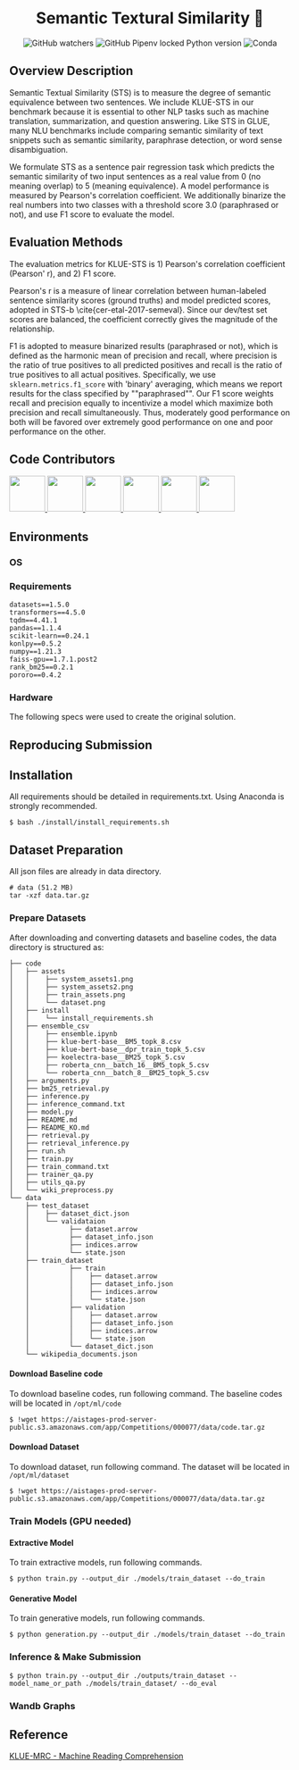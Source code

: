 <h1 align="center">Semantic Textural Similarity 👋</h1>

<p align="center">
  <img alt="GitHub watchers" src="https://img.shields.io/github/watchers/boostcampaitech2/klue-level2-nlp-03?style=social">
  <img alt="GitHub Pipenv locked Python version" src="https://img.shields.io/github/pipenv/locked/python-version/boostcampaitech2/klue-level2-nlp-03?style=plastic">
  <img alt="Conda" src="https://img.shields.io/conda/pn/boostcampaitech2/klue-level2-nlp-03">
</p>  

## Overview Description

Semantic Textual Similarity (STS) is to measure the degree of semantic equivalence between two sentences. We include KLUE-STS in our benchmark because it is essential to other NLP tasks such as machine translation, summarization, and question answering. Like STS in GLUE, many NLU benchmarks include comparing semantic similarity of text snippets such as semantic similarity, paraphrase detection, or word sense disambiguation.


We formulate STS as a sentence pair regression task which predicts the semantic similarity of two input sentences as a real value from 0 (no meaning overlap) to 5 (meaning equivalence). A model performance is measured by Pearson's correlation coefficient. We additionally binarize the real numbers into two classes with a threshold score 3.0 (paraphrased or not), and use F1 score to evaluate the model.


## Evaluation Methods
The evaluation metrics for KLUE-STS is 1) Pearson's correlation coefficient (Pearson' r), and 2) F1 score.


Pearson's r is a measure of linear correlation between human-labeled sentence similarity scores (ground truths) and model predicted scores, adopted in STS-b \cite{cer-etal-2017-semeval}. Since our dev/test set scores are balanced, the coefficient correctly gives the magnitude of the relationship.


F1 is adopted to measure binarized results (paraphrased or not), which is defined as the harmonic mean of precision and recall, where precision is the ratio of true positives to all predicted positives and recall is the ratio of true positives to all actual positives. Specifically, we use `sklearn.metrics.f1_score` with 'binary' averaging, which means we report results for the class specified by ""paraphrased"". Our F1 score weights recall and precision equally to incentivize a model which maximize both precision and recall simultaneously. Thus, moderately good performance on both will be favored over extremely good performance on one and poor performance on the other.





## Code Contributors

<p>
<a href="https://github.com/jiho-kang" target="_blank">
  <img x="5" y="5" width="64" height="64" border="0" src="https://avatars.githubusercontent.com/u/43432539?v=4"/>
</a>
<a href="https://github.com/tjddn5242" target="_blank">
  <img x="74" y="5" width="64" height="64" border="0" src="https://avatars.githubusercontent.com/u/61862332?v=4"/>
</a>
<a href="https://github.com/rukim001" target="_blank">
  <img x="143" y="5" width="64" height="64" border="0" src="https://avatars.githubusercontent.com/u/92706101?v=4"/>
</a>
<a href="https://github.com/sw6820" target="_blank">
  <img x="212" y="5" width="64" height="64" border="0" src="https://avatars.githubusercontent.com/u/52646313?v=4"/>
</a>
<a href="https://github.com/yjinheon" target="_blank">
  <img x="281" y="5" width="64" height="64" border="0" src="https://avatars.githubusercontent.com/u/37974827?v=4"/>
</a>
<a href="https://github.com/seawavve" target="_blank">
  <img x="350" y="5" width="64" height="64" border="0" src="https://avatars.githubusercontent.com/u/66352658?v=4"/>
</a>

</p>

## Environments 

### OS
<!--  - UBUNTU 18.04 -->

### Requirements
```
datasets==1.5.0
transformers==4.5.0
tqdm==4.41.1
pandas==1.1.4
scikit-learn==0.24.1
konlpy==0.5.2
numpy==1.21.3
faiss-gpu==1.7.1.post2
rank_bm25==0.2.1
pororo==0.4.2
```
### Hardware
The following specs were used to create the original solution.
<!-- - GPU(CUDA) : v100  -->

## Reproducing Submission
<!-- To reproduct my submission without retraining, do the following steps:
1. [Installation](#installation)
2. [Dataset Preparation](#Dataset-Preparation)
3. [Prepare Datasets](#Prepare-Datasets)
4. [Download Baseline Codes](#Download-Baseline-Codes)
5. [Train models](#Train-models-(GPU-needed))
6. [Inference & make submission](#Inference-&-make-submission)
7. [Ensemble](#Ensemble)
8. [Wandb graphs](#Wandb-graphs) -->

## Installation
All requirements should be detailed in requirements.txt. Using Anaconda is strongly recommended.
```
$ bash ./install/install_requirements.sh
```

## Dataset Preparation
All json files are already in data directory.
```
# data (51.2 MB)
tar -xzf data.tar.gz
```
### Prepare Datasets
After downloading  and converting datasets and baseline codes, the data directory is structured as:
```
├── code
│   ├── assets
│   │    ├── system_assets1.png
│   │    ├── system_assets2.png
│   │    ├── train_assets.png
│   │    └── dataset.png
│   ├── install
│   │    └── install_requirements.sh
│   ├── ensemble_csv
│   │    ├── ensemble.ipynb
│   │    ├── klue-bert-base__BM5_topk_8.csv
│   │    ├── klue-bert-base__dpr_train_topk_5.csv
│   │    ├── koelectra-base__BM25_topk_5.csv
│   │    ├── roberta_cnn__batch_16__BM5_topk_5.csv
│   │    └── roberta_cnn__batch_8__BM25_topk_5.csv
│   ├── arguments.py
│   ├── bm25_retrieval.py
│   ├── inference.py
│   ├── inference_command.txt
│   ├── model.py
│   ├── README.md
│   ├── README_KO.md
│   ├── retrieval.py
│   ├── retrieval_inference.py
│   ├── run.sh
│   ├── train.py
│   ├── train_command.txt
│   ├── trainer_qa.py
│   ├── utils_qa.py
│   └── wiki_preprocess.py
└── data
    ├── test_dataset
    │    ├── dataset_dict.json
    │    └── validataion
    │          ├── dataset.arrow
    │          ├── dataset_info.json
    │          ├── indices.arrow
    │          └── state.json
    ├── train_dataset
    │          ├── train    
    │          │    ├── dataset.arrow
    │          │    ├── dataset_info.json
    │          │    ├── indices.arrow
    │          │    └── state.json
    │          ├── validation
    │          │    ├── dataset.arrow
    │          │    ├── dataset_info.json
    │          │    ├── indices.arrow
    │          │    └── state.json    
    │          └── dataset_dict.json
    └── wikipedia_documents.json

```
#### Download Baseline code
To download baseline codes, run following command. The baseline codes will be located in `/opt/ml/code`
```
$ !wget https://aistages-prod-server-public.s3.amazonaws.com/app/Competitions/000077/data/code.tar.gz
```

#### Download Dataset
To download dataset, run following command. The dataset will be located in `/opt/ml/dataset`
```
$ !wget https://aistages-prod-server-public.s3.amazonaws.com/app/Competitions/000077/data/data.tar.gz
``` 
### Train Models (GPU needed)
#### Extractive Model
To train extractive models, run following commands.
```
$ python train.py --output_dir ./models/train_dataset --do_train
```
#### Generative Model
To train generative models, run following commands.
```
$ python generation.py --output_dir ./models/train_dataset --do_train
```
<!-- 
The expected training times are:

Model | GPUs | Batch Size | Training Epochs | Training Time
------------  | ------------- | ------------- | ------------- | -------------
 roberta-large + cnn | v100 | 16 | 3 | 34m 18s
 bart-base | v100 | 8 | 3 | 11m 58s
 bert-base | v100 | 16 | 5 | 25m 07s 
 koelectra-base | v100 | 16 | 3 | 15m 43s
 t-base | v100 | 8 | 3 | 9m 57s
 -->

### Inference & Make Submission
```
$ python train.py --output_dir ./outputs/train_dataset --model_name_or_path ./models/train_dataset/ --do_eval 
```

### Wandb Graphs
<!-- - Train Graphs
<p>
    <img src="https://github.com/boostcampaitech2/mrc-level2-nlp-03/blob/main/assets/train_assets.PNG">
</p>    

- System Graphs
<p>
    <img src="https://github.com/boostcampaitech2/mrc-level2-nlp-03/blob/main/assets/system_assets1.PNG">
    <img src="https://github.com/boostcampaitech2/mrc-level2-nlp-03/blob/main/assets/system_assets2.PNG">
</p> -->

## Reference
[KLUE-MRC - Machine Reading Comprehension](https://klue-benchmark.com/tasks/72/data/description)
